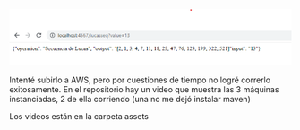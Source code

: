 ![assets/img.png](assets/img.png)


Intenté subirlo a AWS, pero por cuestiones de tiempo no logré correrlo exitosamente. En el repositorio hay un video que muestra las 3 máquinas instanciadas, 2 de ella corriendo (una no me dejó instalar maven)

Los videos están en la carpeta assets